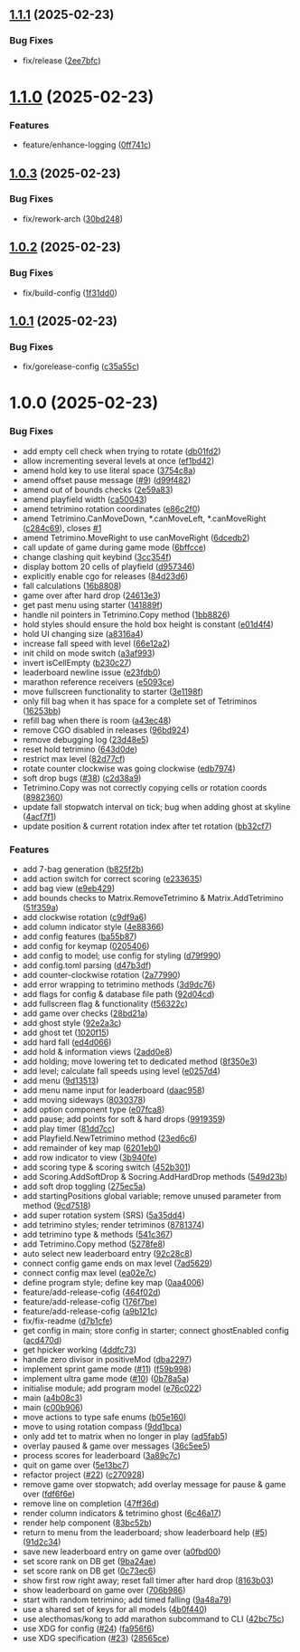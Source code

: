 ## [1.1.1](https://github.com/stuttgart-things/sthings-tetris/compare/v1.1.0...v1.1.1) (2025-02-23)


### Bug Fixes

* fix/release ([2ee7bfc](https://github.com/stuttgart-things/sthings-tetris/commit/2ee7bfcb1ec3edb5daa40e8872fbfee7d669f884))

# [1.1.0](https://github.com/stuttgart-things/sthings-tetris/compare/v1.0.3...v1.1.0) (2025-02-23)


### Features

* feature/enhance-logging ([0ff741c](https://github.com/stuttgart-things/sthings-tetris/commit/0ff741c7d59d0661976067ce7db7a3ab1f5b4cdf))

## [1.0.3](https://github.com/stuttgart-things/sthings-tetris/compare/v1.0.2...v1.0.3) (2025-02-23)


### Bug Fixes

* fix/rework-arch ([30bd248](https://github.com/stuttgart-things/sthings-tetris/commit/30bd24837922b25f794e205e8677a3f876573c34))

## [1.0.2](https://github.com/stuttgart-things/sthings-tetris/compare/v1.0.1...v1.0.2) (2025-02-23)


### Bug Fixes

* fix/build-config ([1f31dd0](https://github.com/stuttgart-things/sthings-tetris/commit/1f31dd093840ab454940117ed74150681b00e80a))

## [1.0.1](https://github.com/stuttgart-things/sthings-tetris/compare/v1.0.0...v1.0.1) (2025-02-23)


### Bug Fixes

* fix/gorelease-config ([c35a55c](https://github.com/stuttgart-things/sthings-tetris/commit/c35a55c30725cd628bedd9e2986b19cc19cae75a))

# 1.0.0 (2025-02-23)


### Bug Fixes

* add empty cell check when trying to rotate ([db01fd2](https://github.com/stuttgart-things/sthings-tetris/commit/db01fd2ea8153f6393623a732d808008cdb773fb))
* allow incrementing several levels at once ([ef1bd42](https://github.com/stuttgart-things/sthings-tetris/commit/ef1bd4207c7c5ceb30ed755c6f59688d25268f63))
* amend hold key to use literal space ([3754c8a](https://github.com/stuttgart-things/sthings-tetris/commit/3754c8a4d307c7c7aec5c4b5cab4ca9d5ea8c702))
* amend offset pause message ([#9](https://github.com/stuttgart-things/sthings-tetris/issues/9)) ([d99f482](https://github.com/stuttgart-things/sthings-tetris/commit/d99f482cd6d1095b4bccda6817749edca806952b))
* amend out of bounds checks ([2e59a83](https://github.com/stuttgart-things/sthings-tetris/commit/2e59a837da2eb3ebfce737fba45eef1fe9baace4))
* amend playfield width ([ca50043](https://github.com/stuttgart-things/sthings-tetris/commit/ca500436cb997a6459b50b5f0e59808d250d697b))
* amend tetrimino rotation coordinates ([e86c2f0](https://github.com/stuttgart-things/sthings-tetris/commit/e86c2f034dd69b70303b3a2da689bddf11f36320))
* amend Tetrimino.CanMoveDown, *.canMoveLeft, *.canMoveRight ([c284c69](https://github.com/stuttgart-things/sthings-tetris/commit/c284c690cd09bf39a8ef7656d974f13b851ea48c)), closes [#1](https://github.com/stuttgart-things/sthings-tetris/issues/1)
* amend Tetrimino.MoveRight to use canMoveRight ([6dcedb2](https://github.com/stuttgart-things/sthings-tetris/commit/6dcedb26577c83525ac0fc49830f228e7dc53b4d))
* call update of game during game mode ([6bffcce](https://github.com/stuttgart-things/sthings-tetris/commit/6bffcce2c3ef11f1f53070c5e2433fe9c7f940b8))
* change clashing quit keybind ([3cc354f](https://github.com/stuttgart-things/sthings-tetris/commit/3cc354f0d961cbe4e30a1e7a0b2c9192a3b9bfb2))
* display bottom 20 cells of playfield ([d957346](https://github.com/stuttgart-things/sthings-tetris/commit/d957346466e4a46ec5dc656376f14681f4432b53))
* explicitly enable cgo for releases ([84d23d6](https://github.com/stuttgart-things/sthings-tetris/commit/84d23d63abc1b54834f544ac944e8701ff8735d4))
* fall calculations ([16b8808](https://github.com/stuttgart-things/sthings-tetris/commit/16b88080880c58b7afd7dc29d5cd440143cfed91))
* game over after hard drop ([24613e3](https://github.com/stuttgart-things/sthings-tetris/commit/24613e3efdbeedd22dfcaf123b0f869fcdf4ef8c))
* get past menu using starter ([141889f](https://github.com/stuttgart-things/sthings-tetris/commit/141889fd872964157ea24cd1e4c745147d36511c))
* handle nil pointers in Tetrimino.Copy method ([1bb8826](https://github.com/stuttgart-things/sthings-tetris/commit/1bb8826102c37b6679c826f13fa565fb77bd072e))
* hold styles should ensure the hold box height is constant ([e01d4f4](https://github.com/stuttgart-things/sthings-tetris/commit/e01d4f4b88cb0f0125bf1533504d97a3b7096626))
* hold UI changing size ([a8316a4](https://github.com/stuttgart-things/sthings-tetris/commit/a8316a42468cf4576423cc86c925765096d4cd6c))
* increase fall speed with level ([66e12a2](https://github.com/stuttgart-things/sthings-tetris/commit/66e12a29846f6f90e7545de84965bcb4858235e9))
* init child on mode switch ([a3af993](https://github.com/stuttgart-things/sthings-tetris/commit/a3af9934cc9dbd317f5cfd4158d96c78ede3adee))
* invert isCellEmpty ([b230c27](https://github.com/stuttgart-things/sthings-tetris/commit/b230c27d51f1c9cf4c78e7d65b52a17b8800c5fc))
* leaderboard newline issue ([e23fdb0](https://github.com/stuttgart-things/sthings-tetris/commit/e23fdb07e5792a8db804766c80d15dd021bfb64a))
* marathon reference receivers ([e5093ce](https://github.com/stuttgart-things/sthings-tetris/commit/e5093ce901c525dfe8203b40238209643b4e4dc2))
* move fullscreen functionality to starter ([3e1198f](https://github.com/stuttgart-things/sthings-tetris/commit/3e1198f0a32a73d0cfbfe9ed8ae1aee21359947a))
* only fill bag when it has space for a complete set of Tetriminos ([16253bb](https://github.com/stuttgart-things/sthings-tetris/commit/16253bb93f17c8031b8c04200c6adbb9e8a09998))
* refill bag when there is room ([a43ec48](https://github.com/stuttgart-things/sthings-tetris/commit/a43ec480fde33ccfd2e1a4692279f5642647e3e7))
* remove CGO disabled in releases ([96bd924](https://github.com/stuttgart-things/sthings-tetris/commit/96bd924f218e4f0e6cb571184ec1735fbf9b0d0f))
* remove debugging log ([23d48e5](https://github.com/stuttgart-things/sthings-tetris/commit/23d48e5255e6e68bac99dafdb6baf7413cd2d594))
* reset hold tetrimino ([643d0de](https://github.com/stuttgart-things/sthings-tetris/commit/643d0de7222d177652d7ca09d8e3d5e574e8e6ef))
* restrict max level ([82d77cf](https://github.com/stuttgart-things/sthings-tetris/commit/82d77cf29596d4c3d8d0dbd61ca57787447c839a))
* rotate counter clockwise was going clockwise ([edb7974](https://github.com/stuttgart-things/sthings-tetris/commit/edb7974775d134d8efbe870451049b95d5927fa7))
* soft drop bugs ([#38](https://github.com/stuttgart-things/sthings-tetris/issues/38)) ([c2d38a9](https://github.com/stuttgart-things/sthings-tetris/commit/c2d38a96f3a48e2230adc59029edd6b7f5554300))
* Tetrimino.Copy was not correctly copying cells or rotation coords ([8982360](https://github.com/stuttgart-things/sthings-tetris/commit/898236084ce3e7361621a6ba6ba2b6d7b3082b46))
* update fall stopwatch interval on tick; bug when adding ghost at skyline ([4acf7f1](https://github.com/stuttgart-things/sthings-tetris/commit/4acf7f1c9bec4cdac6799a782fefbd6c1ae786f9))
* update position & current rotation index after tet rotation ([bb32cf7](https://github.com/stuttgart-things/sthings-tetris/commit/bb32cf745ce9b9dfbf6f0b1d67b00de52791c95e))


### Features

* add 7-bag generation ([b825f2b](https://github.com/stuttgart-things/sthings-tetris/commit/b825f2bab5ea02ebff7964adabb01ac6fc64593e))
* add action switch for correct scoring ([e233635](https://github.com/stuttgart-things/sthings-tetris/commit/e233635be4d4684024b4684568ce89c7fc7ebe93))
* add bag view ([e9eb429](https://github.com/stuttgart-things/sthings-tetris/commit/e9eb429566849134fbe2bd88c33d6d448d727837))
* add bounds checks to Matrix.RemoveTetrimino & Matrix.AddTetrimino ([51f359a](https://github.com/stuttgart-things/sthings-tetris/commit/51f359a4781ad7a6778e5498ce841446a883a990))
* add clockwise rotation ([c9df9a6](https://github.com/stuttgart-things/sthings-tetris/commit/c9df9a628291335c462905fc78dbc35ff0a9e3f7))
* add column indicator style ([4e88366](https://github.com/stuttgart-things/sthings-tetris/commit/4e88366ee47b6aaec516863e018887493ef8f9e9))
* add config features ([ba55b87](https://github.com/stuttgart-things/sthings-tetris/commit/ba55b87aa5c35c5fa42627d8b8eb15004bbad637))
* add config for keymap ([0205406](https://github.com/stuttgart-things/sthings-tetris/commit/020540695c2638613d24407b16e053f673ca47a7))
* add config to model; use config for styling ([d79f990](https://github.com/stuttgart-things/sthings-tetris/commit/d79f9908d3a196b1ab55d39abe907b83084a4f5c))
* add config.toml parsing ([d47b3df](https://github.com/stuttgart-things/sthings-tetris/commit/d47b3df2d58a4873098d14049f4affb14b84e36e))
* add counter-clockwise rotation ([2a77990](https://github.com/stuttgart-things/sthings-tetris/commit/2a7799068cc03160c78760f5a1bafca6bd384b58))
* add error wrapping to tetrimino methods ([3d9dc76](https://github.com/stuttgart-things/sthings-tetris/commit/3d9dc7618e9115b9ebc411af97f807832393f19d))
* add flags for config & database file path ([92d04cd](https://github.com/stuttgart-things/sthings-tetris/commit/92d04cd883a5d1182c6b1b2dcc250cadf1192651))
* add fullscreen flag & functionality ([f56322c](https://github.com/stuttgart-things/sthings-tetris/commit/f56322c8df284ae6fde454f1a7f28b54f72f40b8))
* add game over checks ([28bd21a](https://github.com/stuttgart-things/sthings-tetris/commit/28bd21a60ad39752cccc24bd8ae6103bec1dc84e))
* add ghost style ([92e2a3c](https://github.com/stuttgart-things/sthings-tetris/commit/92e2a3c4d8393f59a6e6225aca8b83e68aedb9f4))
* add ghost tet ([1020f15](https://github.com/stuttgart-things/sthings-tetris/commit/1020f156c871727805c47185f6cd4e90868a545f))
* add hard fall ([ed4d066](https://github.com/stuttgart-things/sthings-tetris/commit/ed4d066e47649f9ffab00fdff2f9a091dd670c2d))
* add hold & information views ([2add0e8](https://github.com/stuttgart-things/sthings-tetris/commit/2add0e803cbd785e9052097f8185e5d77ad56924))
* add holding; move lowering tet to dedicated method ([8f350e3](https://github.com/stuttgart-things/sthings-tetris/commit/8f350e397dbf8445e8d9e217add9d5bbb500b513))
* add level; calculate fall speeds using level ([e0257d4](https://github.com/stuttgart-things/sthings-tetris/commit/e0257d4aba7cef94f81ea11991384d4639e88501))
* add menu ([9d13513](https://github.com/stuttgart-things/sthings-tetris/commit/9d13513a20cfbc96897a2d5446e02fa77a90d243))
* add menu name input for leaderboard ([daac958](https://github.com/stuttgart-things/sthings-tetris/commit/daac958a4a9938512d4d0ac0996f1b6022d858ac))
* add moving sideways ([8030378](https://github.com/stuttgart-things/sthings-tetris/commit/8030378e0be69d2b10016b782385716b87e91f24))
* add option component type ([e07fca8](https://github.com/stuttgart-things/sthings-tetris/commit/e07fca8b169243a2524d8709fc81499cf1aa814d))
* add pause; add points for soft & hard drops ([9919359](https://github.com/stuttgart-things/sthings-tetris/commit/99193595f95d20b916e9ebc9c6fe65cbc4160bfc))
* add play timer ([81dd7cc](https://github.com/stuttgart-things/sthings-tetris/commit/81dd7ccf4f1d5a9951581a1744ad0aabc9d69088))
* add Playfield.NewTetrimino method ([23ed6c6](https://github.com/stuttgart-things/sthings-tetris/commit/23ed6c6bce159d5a029b3bfdc4753af7d18fb076))
* add remainder of key map ([6201eb0](https://github.com/stuttgart-things/sthings-tetris/commit/6201eb0b8466c960181255cd6544af8c271d0817))
* add row indicator to view ([3b940fe](https://github.com/stuttgart-things/sthings-tetris/commit/3b940fe74321ce740f64446c94c8826459a44027))
* add scoring type & scoring switch ([452b301](https://github.com/stuttgart-things/sthings-tetris/commit/452b301daf8698ee650d5ead1fc4877fd2ad90c5))
* add Scoring.AddSoftDrop & Socring.AddHardDrop methods ([549d23b](https://github.com/stuttgart-things/sthings-tetris/commit/549d23b37a19205673d947dc2c75dd142b527941))
* add soft drop toggling ([275ec5a](https://github.com/stuttgart-things/sthings-tetris/commit/275ec5a784762d41de9e6078e7ed318fc66ece9a))
* add startingPositions global variable; remove unused parameter from method ([9cd7518](https://github.com/stuttgart-things/sthings-tetris/commit/9cd7518835a7becdbbd8f9bcc24984edd35960ec))
* add super rotation system (SRS) ([5a35dd4](https://github.com/stuttgart-things/sthings-tetris/commit/5a35dd471d989d2c5b865ea0994983e7db85045d))
* add tetrimino styles; render tetriminos ([8781374](https://github.com/stuttgart-things/sthings-tetris/commit/87813740cd4cd77f55fb63a4580e4f2f33b9acc8))
* add tetrimino type & methods ([541c367](https://github.com/stuttgart-things/sthings-tetris/commit/541c36797de6e1dcdb17ed6641de249caff6b116))
* add Tetrimino.Copy method ([5278fe8](https://github.com/stuttgart-things/sthings-tetris/commit/5278fe8d7fc11cd09fcdca49c5832a8d0b1df041))
* auto select new leaderboard entry ([92c28c8](https://github.com/stuttgart-things/sthings-tetris/commit/92c28c8a28dee33d4a70efe8177ab29b025773f0))
* connect config game ends on max level ([7ad5629](https://github.com/stuttgart-things/sthings-tetris/commit/7ad56293381ba3d294cc81a9a73adfd5ddb283ae))
* connect config max level ([ea02e7c](https://github.com/stuttgart-things/sthings-tetris/commit/ea02e7cfc1deeb97f7e1f369efe9f8dd25a3049c))
* define program style; define key map ([0aa4006](https://github.com/stuttgart-things/sthings-tetris/commit/0aa40066bf08c85142292abe2b9fbe7130782cb8))
* feature/add-release-cofig ([464f02d](https://github.com/stuttgart-things/sthings-tetris/commit/464f02d21aaede594a7c0d7abf0373e5e2310f95))
* feature/add-release-cofig ([176f7be](https://github.com/stuttgart-things/sthings-tetris/commit/176f7be8971c8e77629314fb3e6feb24882f67ee))
* feature/add-release-cofig ([a9b121c](https://github.com/stuttgart-things/sthings-tetris/commit/a9b121cbb75f109b96129e5d2532c364f8d7b794))
* fix/fix-readme ([d7b1cfe](https://github.com/stuttgart-things/sthings-tetris/commit/d7b1cfeee1ae096d7382f27a9dca2f2f6f65f420))
* get config in main; store config in starter; connect ghostEnabled config ([acd470d](https://github.com/stuttgart-things/sthings-tetris/commit/acd470dc3ad9321ebf801198f48c43ea9b73b76e))
* get hpicker working ([4ddfc73](https://github.com/stuttgart-things/sthings-tetris/commit/4ddfc7331275bc2fa526f93eaacb69936d081514))
* handle zero divisor in positiveMod ([dba2297](https://github.com/stuttgart-things/sthings-tetris/commit/dba229797c105b75524601f478fd6eb44293f474))
* implement sprint game mode ([#11](https://github.com/stuttgart-things/sthings-tetris/issues/11)) ([f59b998](https://github.com/stuttgart-things/sthings-tetris/commit/f59b99826f27e50326b6c586030e0fac62794dfa))
* implement ultra game mode ([#10](https://github.com/stuttgart-things/sthings-tetris/issues/10)) ([0b78a5a](https://github.com/stuttgart-things/sthings-tetris/commit/0b78a5a4d6d3c65afd5923a1873d9fa5ba002534))
* initialise module; add program model ([e76c022](https://github.com/stuttgart-things/sthings-tetris/commit/e76c02217753ae886bb7bad2fce8af16f319317a))
* main ([a4b08c3](https://github.com/stuttgart-things/sthings-tetris/commit/a4b08c38ac95e6687bbed36cf9658ef3d8c2cac9))
* main ([c00b906](https://github.com/stuttgart-things/sthings-tetris/commit/c00b90653517823db701f2e7526f808902145b08))
* move actions to type safe enums ([b05e160](https://github.com/stuttgart-things/sthings-tetris/commit/b05e160560aab87334f29ada44fbbafb82e279ee))
* move to using rotation compass ([9dd1bca](https://github.com/stuttgart-things/sthings-tetris/commit/9dd1bcab49735163c27983ed3c00361d12fa21c7))
* only add tet to matrix when no longer in play ([ad5fab5](https://github.com/stuttgart-things/sthings-tetris/commit/ad5fab5dbf2316c6dd9f1917991985599b1ec267))
* overlay paused & game over messages ([36c5ee5](https://github.com/stuttgart-things/sthings-tetris/commit/36c5ee5925e7ff6e157a007bd4c9a2f85fa9a028))
* process scores for leaderboard ([3a89c7c](https://github.com/stuttgart-things/sthings-tetris/commit/3a89c7cf9822a393ce3c04b9bb47f17ee1e68a8f))
* quit on game over ([5e13bc7](https://github.com/stuttgart-things/sthings-tetris/commit/5e13bc7a3bb779265f6bc9bf1106d4adc24e0b46))
* refactor project ([#22](https://github.com/stuttgart-things/sthings-tetris/issues/22)) ([c270928](https://github.com/stuttgart-things/sthings-tetris/commit/c270928b6305622cbfc6d8ff307a0791f2affeca))
* remove game over stopwatch; add overlay message for pause & game over ([fdf6f6e](https://github.com/stuttgart-things/sthings-tetris/commit/fdf6f6e0569feacf6fa34e01ad5cd9e3e8f7f9b4))
* remove line on completion ([47ff36d](https://github.com/stuttgart-things/sthings-tetris/commit/47ff36d42d753d522a1da01f70c06a18f74c6e0a))
* render column indicators & tetrimino ghost ([6c46a17](https://github.com/stuttgart-things/sthings-tetris/commit/6c46a1720a28d1228a339fcf5e125efd71435cc3))
* render help component ([83bc52b](https://github.com/stuttgart-things/sthings-tetris/commit/83bc52b2277bf2eaa2ab0650f6be7034f2ccec6c))
* return to menu from the leaderboard; show leaderboard help ([#5](https://github.com/stuttgart-things/sthings-tetris/issues/5)) ([91d2c34](https://github.com/stuttgart-things/sthings-tetris/commit/91d2c34ddfb24e57a64bf7fde01c6429a2b84fc0))
* save new leaderboard entry on game over ([a0fbd00](https://github.com/stuttgart-things/sthings-tetris/commit/a0fbd0008b7006dc66789405d4cb66541c039525))
* set score rank on DB get ([9ba24ae](https://github.com/stuttgart-things/sthings-tetris/commit/9ba24ae81162c8599030cb5b21df1bed7b3ab7a3))
* set score rank on DB get ([0c73ec6](https://github.com/stuttgart-things/sthings-tetris/commit/0c73ec685794f748de1b459d79eb642d0aa4b1e9))
* show first row right away; reset fall timer after hard drop ([8163b03](https://github.com/stuttgart-things/sthings-tetris/commit/8163b03836962e549aa95733504bc1aafc65c75d))
* show leaderboard on game over ([706b986](https://github.com/stuttgart-things/sthings-tetris/commit/706b98692a973e8c2c498c0648422153db50d582))
* start with random tetrimino; add timed falling ([9a48a79](https://github.com/stuttgart-things/sthings-tetris/commit/9a48a7954ff6005fd5fa557cee0d77d04e1eb4b7))
* use a shared set of keys for all models ([4b0f440](https://github.com/stuttgart-things/sthings-tetris/commit/4b0f44019b425d9ce151599125411dd80824476b))
* use alecthomas/kong to add marathon subcommand to CLI ([42bc75c](https://github.com/stuttgart-things/sthings-tetris/commit/42bc75c963e5f6f5a4eb78c4c7cd4e2151302bb3))
* use XDG for config ([#24](https://github.com/stuttgart-things/sthings-tetris/issues/24)) ([fa956f6](https://github.com/stuttgart-things/sthings-tetris/commit/fa956f6c4b2cdd38ef9bdde6a5eb01d9009445ed))
* use XDG specification ([#23](https://github.com/stuttgart-things/sthings-tetris/issues/23)) ([28565ce](https://github.com/stuttgart-things/sthings-tetris/commit/28565cea319c3b53437db6c7a5a7562be425a82e))

